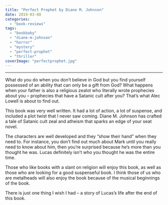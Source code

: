 ```yaml
---
title: "Perfect Prophet by Diane M. Johnson"
date: 2019-03-08
categories: 
  - "book-reviews"
tags: 
  - "bookbaby"
  - "diane-m-johnson"
  - "horror"
  - "mystery"
  - "perfect-prophet"
  - "thriller"
coverImage: "perfectprophet.jpg"
---
```


* * *

What do you do when you don’t believe in God but you find yourself possessed of an ability that can only be a gift from God? What happens when your father is also a religious zealot who literally wrote prophecies about you – prophecies that have a Satanic cult after you? That’s what Alec Lowell is about to find out.

This book was very well written. It had a lot of action, a lot of suspense, and included a plot twist that I never saw coming. Diane M. Johnson has crafted a tale of Satanic cult zeal and atheism that sparks an edge of your seat novel.

The characters are well developed and they “show their hand” when they need to. For instance, you don’t find out much about Mark until you really need to know about him, then you’re surprised because he’s more than you thought he was. Lucas definitely isn’t who you thought he was the entire time.

Those who like books with a slant on religion will enjoy this book, as well as those who are looking for a good suspenseful book. I think those of us who are metalheads will also enjoy the book because of the musical beginnings of the book.

There is just one thing I wish I had – a story of Lucas’s life after the end of this book.
